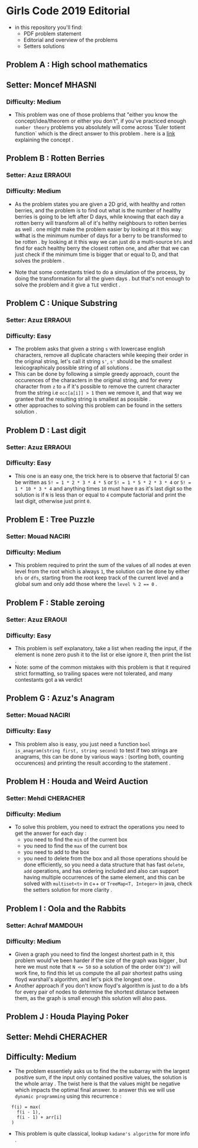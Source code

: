# Girls Code 2019 Editorial

- in this repository you'll find:
  - PDF problem statement
  - Editorial and overview of the problems
  - Setters solutions

## Problem A : High school mathematics
## Setter: Moncef MHASNI
### Difficulty: Medium

- This problem was one of those problems that "either you know the concept/idea/theorem or either you don't", if you've practiced enough `number theory` problems you absolutely
 will come across 'Euler totient function` which is the direct answer to this problem . here is a [link](https://cp-algorithms.com/algebra/phi-function.html) explaining the concept .

## Problem B : Rotten Berries
### Setter: Azuz ERRAOUI
### Difficulty: Medium

- As the problem states you are given a 2D grid, with healthy and rotten berries, and the problem is to find out what is the number of healthy berries is going to be left after D days,
 while knowing that each day a rotten berry will transform all of it's helthy neighbours to rotten berries as well . one might make the problem easier by looking at it this way:
 w#hat is the minimum number of days for a berry to be transformed to be rotten . by looking at it this way we can just do a multi-source `bfs` and find for each healthy berry the closest rotten one,
 and after that we can just check if the minimum time is bigger that or equal to D, and that solves the problem .

- Note that some contestants tried to do a simulation of the process, by doing the transformation for all the given days . but that's not enough to solve the problem and it give a `TLE` verdict .

## Problem C : Unique Substring
### Setter: Azuz ERRAOUI
### Difficulty: Easy

- The problem asks that given a string `s` with lowercase english characters, remove all duplicate characters while keeping their order in the original string, let's call it string `s'`, `s'` should be the smallest lexicographicaly
possible string of all solutions .
- This can be done by following a simple greedy approach, count the occurences of the characters in the original string, and for every character from `z` to `a` if it's possible to remove the current character from the string
i.e `occ[a[i]] > 1` then we remove it, and that way we grantee that the resulting string is smallest as possible .
- other approaches to solving this problem can be found in the setters solution .

## Problem D : Last digit
### Setter: Azuz ERRAOUI
### Difficulty: Easy

- This one is an easy one, the trick here is to observe that factorial 5! can be written as `5! = 1 * 2 * 3 * 4 * 5` or
`5! = 1 * 5 * 2 * 3 * 4` or `5! = 1 * 10 * 3 * 4` and anything times `10` must have `0` as it's last digit so the solution is if `N` is less than or equal to
`4` compute factorial and print the last digit, otherwise just print `0`.

## Problem E : Tree Puzzle
### Setter: Mouad NACIRI
### Difficulty: Medium

- This problem required to print the sum of the values of all nodes at even level from the root which is always `1`, the solution can be done by either `bfs` or `dfs`,
starting from the root keep track of the current level and a global sum and only add those where the `level % 2 == 0` .

## Problem F : Stable zeroing
### Setter: Azuz ERAOUI
### Difficulty: Easy

- This problem is self explanatory, take a list when reading the input, if the element is none zero push it to the list or else ignore it, then print the list .
- Note: some of the common mistakes with this problem is that it required strict formatting, so trailing spaces were not tolerated, and many contestants got a `WA` verdict

## Problem G : Azuz's Anagram
### Setter: Mouad NACIRI
### Difficulty: Easy

- This problem also is easy, you just need a function `bool is_anagram(string first, string second)` to test if two strings are anagrams,
this can be done by various ways : (sorting both, counting occurences) and printing the result according to the statement .

## Problem H : Houda and Weird Auction
### Setter: Mehdi CHERACHER
### Difficulty: Medium

- To solve this problem, you need to extract the operations you need to get the answer for each day :
  - you need to find the `min` of the current box
  - you need to find the `max` of the current box
  - you need to add to the box
  - you need to delete from the box
and all those operations should be done efficiently, so you need a data structure that has fast `delete`, `add` operations, and has ordering included and also can support having
multiple occurrences of the same element, and this can be solved with `multiset<t>` in c++ or `TreeMap<T, Integer>` in java, check the setters solution for more clarity .

## Problem I : Oola and the Rabbits
### Setter: Achraf MAMDOUH
### Difficulty: Medium

- Given a graph you need to find the longest shortest path in it, this problem would've been harder if the size of the graph was bigger ,
but here we must note that `N <= 50` so a solution of the order `O(N^3)` will work fine, to find this let us compute the all pair shortest paths using
floyd warshall's algorithm, and let's pick the longest one .
- Another approach if you don't know floyd's algorithm is just to do a bfs for every pair of nodes to determine the shortest distance between them, as the graph is small enough this solution will also pass.

## Problem J : Houda Playing Poker
## Setter: Mehdi CHERACHER
## Difficulty: Medium

- The problem essentiely asks us to find the the subarray with the largest positive sum, if the input only contained positive values, the solution is the whole array .
The twist here is that the values might be negative which impacts the optimal final answer. to answer this we will use `dynamic programming` using this recurrence :
```
  f(i) = max(
    f(i - 1),
    f(i - 1) + arr[i]
  )
```
- This problem is quite classical, lookup `kadane's algorithm` for more info .

